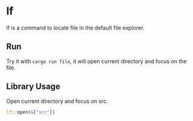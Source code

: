 # lf
lf is a command to locate file in the default file explorer.

## Run
Try it with `cargo run file`, it will open current directory and focus on the file.

## Library Usage
Open current directory and focus on src.

```rust
lf::open(&["src"])
```
